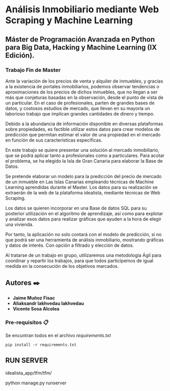# Análisis Inmobiliario mediante Web Scraping y Machine Learning

## Máster de Programación Avanzada en Python para Big Data, Hacking y Machine Learning (IX Edición).
### Trabajo Fin de Master

Ante la variación de los precios de venta y alquiler de inmuebles, y gracias a la existencia de portales inmobiliarios, podemos observar tendencias o aproximaciones de los precios de dichos inmuebles, que no llegan a ser más que conjeturas basadas en la observación, desde el punto de vista de un particular. En el caso de profesionales, parten de grandes bases de datos, y costosos estudios de mercado, que llevan en su mayoría un laborioso trabajo que implican grandes cantidades de dinero y tiempo.

Debido a la abundancia de información disponible en diversas plataformas sobre propiedades, es factible utilizar estos datos para crear modelos de predicción que permitan estimar el valor de una propiedad en el mercado en función de sus características específicas.

En este trabajo se quiere presentar una solución al mercado inmobiliario, que se podrá aplicar tanto a profesionales como a particulares. Para acotar el problema, se ha elegido la Isla de Gran Canaria para elaborar la Base de Datos.

Se pretende elaborar un modelo para la predicción del precio de mercado de un inmueble en Las Islas Canarias empleando técnicas de Machine Learning aprendidas durante el Master. Los datos para su realización se extraerán de la web de la plataforma idealista, mediante técnicas de Web Scraping.  

Los datos se quieren incorporar en una Base de datos SQL para su posterior utilización en el algoritmo de aprendizaje, así como para explotar y analizar esos datos para realizar gráficas que ayuden a la hora de elegir una vivienda.

Por tanto, la aplicación no solo contará con el modelo de predicción, si no que podrá ser una herramienta de análisis inmobiliario, mostrando gráficas y datos de interés. Con opción a filtrado y elección de datos.

Al tratarse de un trabajo en grupo, utilizaremos una metodología Ágil para coordinar y repartir los trabajos, para que todos participemos de igual medida en la consecución de los objetivos marcados.


## Autores ✒️
* **Jaime Muñoz Fisac**
* **Aliaksandr Iakhvedau Iakhvedau**
* **Vicente Sosa Alcolea**

### Pre-requisitos 📋

Se encuntran todos en el archivo _requirements.txt_

```
pip install -r requirements.txt
```
## RUN SERVER

idealista_app/tfm/tfm/

python manage.py runserver
